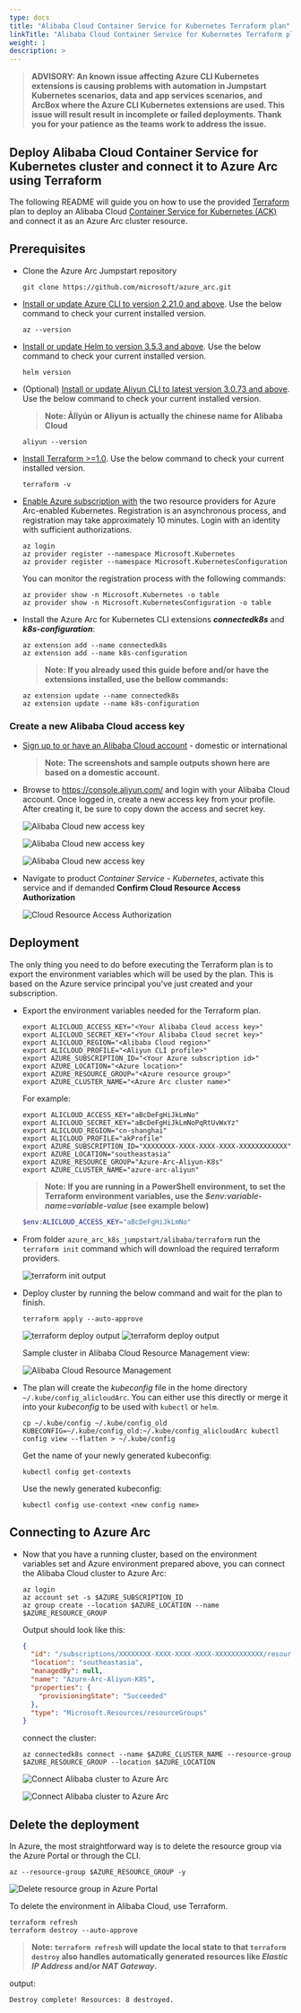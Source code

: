 ```yaml
---
type: docs
title: "Alibaba Cloud Container Service for Kubernetes Terraform plan"
linkTitle: "Alibaba Cloud Container Service for Kubernetes Terraform plan"
weight: 1
description: >
---
```


> **ADVISORY: An known issue affecting Azure CLI Kubernetes extensions is causing problems with automation in Jumpstart Kubernetes scenarios, data and app services scenarios, and ArcBox where the Azure CLI Kubernetes extensions are used. This issue will result result in incomplete or failed deployments. Thank you for your patience as the teams work to address the issue.**

## Deploy Alibaba Cloud Container Service for Kubernetes cluster and connect it to Azure Arc using Terraform

The following README will guide you on how to use the provided [Terraform](https://www.terraform.io/) plan to deploy an Alibaba Cloud [Container Service for Kubernetes (ACK)](https://www.alibabacloud.com/product/kubernetes) and connect it as an Azure Arc cluster resource.

## Prerequisites

* Clone the Azure Arc Jumpstart repository

  ```shell
  git clone https://github.com/microsoft/azure_arc.git
  ```

* [Install or update Azure CLI to version 2.21.0 and above](https://docs.microsoft.com/en-us/cli/azure/install-azure-cli?view=azure-cli-latest). Use the below command to check your current installed version.

  ```shell
  az --version
  ```

* [Install or update Helm to version 3.5.3 and above](https://helm.sh/docs/intro/install/). Use the below command to check your current installed version.

  ```shell
  helm version
  ```

* (Optional) [Install or update Aliyun CLI to latest version 3.0.73 and above](https://github.com/aliyun/aliyun-cli). Use the below command to check your current installed version.

  > **Note: Ālǐyún or Aliyun is actually the chinese name for Alibaba Cloud**

  ```shell
  aliyun --version
  ```

* [Install Terraform >=1.0](https://learn.hashicorp.com/terraform/getting-started/install.html). Use the below command to check your current installed version.

  ```shell
  terraform -v
  ```

* [Enable Azure subscription with](https://docs.microsoft.com/en-us/azure/azure-resource-manager/management/resource-providers-and-types#register-resource-provider) the two resource providers for Azure Arc-enabled Kubernetes. Registration is an asynchronous process, and registration may take approximately 10 minutes. Login with an identity with sufficient authorizations.

  ```shell
  az login
  az provider register --namespace Microsoft.Kubernetes
  az provider register --namespace Microsoft.KubernetesConfiguration
  ```

  You can monitor the registration process with the following commands:

  ```shell
  az provider show -n Microsoft.Kubernetes -o table
  az provider show -n Microsoft.KubernetesConfiguration -o table
  ```

* Install the Azure Arc for Kubernetes CLI extensions ***connectedk8s*** and ***k8s-configuration***:

  ```shell
  az extension add --name connectedk8s
  az extension add --name k8s-configuration
  ```

  > **Note: If you already used this guide before and/or have the extensions installed, use the bellow commands:**

  ```shell
  az extension update --name connectedk8s
  az extension update --name k8s-configuration
  ```

### Create a new Alibaba Cloud access key

* [Sign up to or have an Alibaba Cloud account](https://www.alibabacloud.com/) - domestic or international

  > **Note: The screenshots and sample outputs shown here are based on a domestic account.**

* Browse to <https://console.aliyun.com/> and login with your Alibaba Cloud account. Once logged in, create a new access key from your profile. After creating it, be sure to copy down the access and secret key.

  ![Alibaba Cloud new access key](./01.png)

  ![Alibaba Cloud new access key](./02.png)

  ![Alibaba Cloud new access key](./03.png)

* Navigate to product *Container Service - Kubernetes*, activate this service and if demanded **Confirm Cloud Resource Access Authorization**

  ![Cloud Resource Access Authorization](./04.png)

## Deployment

The only thing you need to do before executing the Terraform plan is to export the environment variables which will be used by the plan. This is based on the Azure service principal you've just created and your subscription.  

* Export the environment variables needed for the Terraform plan.

  ```shell
  export ALICLOUD_ACCESS_KEY="<Your Alibaba Cloud access key>"
  export ALICLOUD_SECRET_KEY="<Your Alibaba Cloud secret key>"
  export ALICLOUD_REGION="<Alibaba Cloud region>"
  export ALICLOUD_PROFILE="<Aliyun CLI profile>"
  export AZURE_SUBSCRIPTION_ID="<Your Azure subscription id>"
  export AZURE_LOCATION="<Azure location>"
  export AZURE_RESOURCE_GROUP="<Azure resource group>"
  export AZURE_CLUSTER_NAME="<Azure Arc cluster name>"
  ```

  For example:

  ```shell
  export ALICLOUD_ACCESS_KEY="aBcDeFgHiJkLmNo"
  export ALICLOUD_SECRET_KEY="aBcDeFgHiJkLmNoPqRtUvWxYz"
  export ALICLOUD_REGION="cn-shanghai"
  export ALICLOUD_PROFILE="akProfile"
  export AZURE_SUBSCRIPTION_ID="XXXXXXXX-XXXX-XXXX-XXXX-XXXXXXXXXXXX"
  export AZURE_LOCATION="southeastasia"
  export AZURE_RESOURCE_GROUP="Azure-Arc-Aliyun-K8s"
  export AZURE_CLUSTER_NAME="azure-arc-aliyun"
  ```

  > **Note: If you are running in a PowerShell environment, to set the Terraform environment variables, use the _$env:variable-name=variable-value_ (see example below)**

  ```powershell
  $env:ALICLOUD_ACCESS_KEY="aBcDeFgHiJkLmNo"
  ```

* From folder `azure_arc_k8s_jumpstart/alibaba/terraform` run the ```terraform init``` command which will download the required terraform providers.

  ![terraform init output](./05.png)

* Deploy cluster by running the below command and wait for the plan to finish.

  ```shell
  terraform apply --auto-approve
  ```

  ![terraform deploy output](./06.png)
  ![terraform deploy output](./07.png)


  Sample cluster in Alibaba Cloud Resource Management view:

  ![Alibaba Cloud Resource Management](./08.png)

* The plan will create the _kubeconfig_ file in the home directory `~/.kube/config_alicloudArc`. You can either use this directly or merge it into your _kubeconfig_ to be used with `kubectl` or `helm`.

   ```shell
   cp ~/.kube/config ~/.kube/config_old
   KUBECONFIG=~/.kube/config_old:~/.kube/config_alicloudArc kubectl config view --flatten > ~/.kube/config
   ```

  Get the name of your newly generated kubeconfig:
  ```shell
  kubectl config get-contexts
  ```
  Use the newly generated kubeconfig:
  ```shell
  kubectl config use-context <new config name>
  ```

## Connecting to Azure Arc

* Now that you have a running cluster, based on the environment variables set and Azure environment prepared above, you can connect the Alibaba Cloud cluster to Azure Arc:

  ```shell
  az login
  az account set -s $AZURE_SUBSCRIPTION_ID
  az group create --location $AZURE_LOCATION --name $AZURE_RESOURCE_GROUP
  ```

  Output should look like this:

  ```json
  {
    "id": "/subscriptions/XXXXXXXX-XXXX-XXXX-XXXX-XXXXXXXXXXXX/resourceGroups/Azure-Arc-Aliyun-K8S",
    "location": "southeastasia",
    "managedBy": null,
    "name": "Azure-Arc-Aliyun-K8S",
    "properties": {
      "provisioningState": "Succeeded"
    },
    "type": "Microsoft.Resources/resourceGroups"
  }
  ```

  connect the cluster:

  ```shell
  az connectedk8s connect --name $AZURE_CLUSTER_NAME --resource-group $AZURE_RESOURCE_GROUP --location $AZURE_LOCATION
  ```

  ![Connect Alibaba cluster to Azure Arc](./09.png)

  ![Connect Alibaba cluster to Azure Arc](./10.png)

## Delete the deployment

In Azure, the most straightforward way is to delete the resource group via the Azure Portal or through the CLI.

```shell
az --resource-group $AZURE_RESOURCE_GROUP -y
```

![Delete resource group in Azure Portal](./11.png)

To delete the environment in Alibaba Cloud, use Terraform.

```shell
terraform refresh
terraform destroy --auto-approve
```

> **Note: `terraform refresh` will update the local state to that `terraform destroy` also handles automatically generated resources like _Elastic IP Address_ and/or _NAT Gateway_.**

output:

```text
Destroy complete! Resources: 8 destroyed.
```
